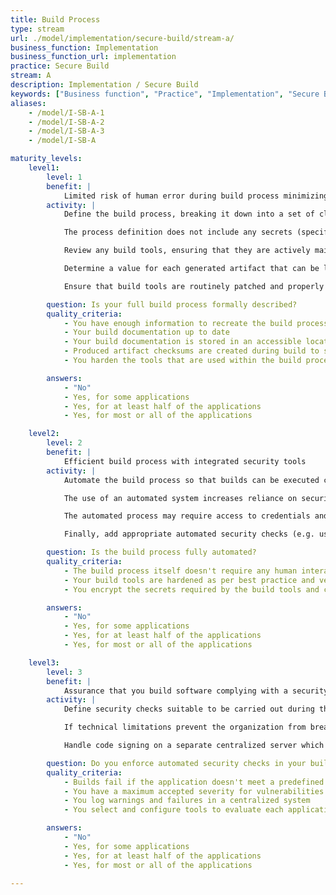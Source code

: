 ```yaml
---
title: Build Process
type: stream
url: ./model/implementation/secure-build/stream-a/
business_function: Implementation
business_function_url: implementation
practice: Secure Build
stream: A
description: Implementation / Secure Build
keywords: ["Business function", "Practice", "Implementation", "Secure Build"]
aliases:
    - /model/I-SB-A-1
    - /model/I-SB-A-2
    - /model/I-SB-A-3
    - /model/I-SB-A

maturity_levels:
    level1:
        level: 1
        benefit: |
            Limited risk of human error during build process minimizing security issues
        activity: |
            Define the build process, breaking it down into a set of clear instructions to either be followed by a person or an automated tool. The build process definition describes the whole process end-to-end so that the person or tool can follow it consistently each time and produce the same result. The definition is stored centrally and accessible to any tools or people. Avoid storing multiple copies as they may become unaligned and outdated.

            The process definition does not include any secrets (specifically considering those needed during the build process).

            Review any build tools, ensuring that they are actively maintained by vendors and up-to-date with security patches. Harden each tool's configuration so that it is aligned with vendor guidelines and industry best practices.

            Determine a value for each generated artifact that can be later used to verify its integrity, such as a signature or a hash. Protect this value and, if the artifact is signed, the private signing certificate.

            Ensure that build tools are routinely patched and properly hardened.

        question: Is your full build process formally described?
        quality_criteria:
            - You have enough information to recreate the build processes
            - Your build documentation up to date
            - Your build documentation is stored in an accessible location
            - Produced artifact checksums are created during build to support later verification
            - You harden the tools that are used within the build process

        answers:
            - "No"
            - Yes, for some applications
            - Yes, for at least half of the applications
            - Yes, for most or all of the applications

    level2:
        level: 2
        benefit: |
            Efficient build process with integrated security tools
        activity: |
            Automate the build process so that builds can be executed consistently anytime. The build process shouldn't typically require any intervention, further reducing the likelihood of human error.

            The use of an automated system increases reliance on security of the build tooling and makes hardening and maintaining the toolset even more critical. Pay particular attention to the interfaces of those tools, such as web-based portals and how they can be locked-down. The exposure of a build tool to the network could allow a malicious actor to tamper with the integrity of the process. This might, for example, allow malicious code to be built into software.

            The automated process may require access to credentials and secrets required to build the software, such as the code signing certificate or access to repositories. Handle these with care. Sign generated artifacts using a certificate that identifies the organization or business unit that built it, so you can verify its integrity.

            Finally, add appropriate automated security checks (e.g. using SAST tools) in the pipeline to leverage the automation for security benefit.

        question: Is the build process fully automated?
        quality_criteria:
            - The build process itself doesn't require any human interaction
            - Your build tools are hardened as per best practice and vendor guidance
            - You encrypt the secrets required by the build tools and control access based on the principle of least privilege

        answers:
            - "No"
            - Yes, for some applications
            - Yes, for at least half of the applications
            - Yes, for most or all of the applications

    level3:
        level: 3
        benefit: |
            Assurance that you build software complying with a security baseline
        activity: |
            Define security checks suitable to be carried out during the build process, as well as minimum criteria for passing the build - these might differ according to the risk profiles of various applications. Include the respective security checks in the build and enforce breaking the build process in case the predefined criteria are not met. Trigger warnings for issues below the threshold and log these to a centralized system to track them and take actions. If sensible, implement an exception mechanism to bypass this behavior if the risk of a particular vulnerability has been accepted or mitigated. However, ensure these cases are explicitly approved first and log their occurrence together with a rationale.

            If technical limitations prevent the organization from breaking the build automatically, ensure the same effect via other measures, such as a clear policy and regular audit.

            Handle code signing on a separate centralized server which does not expose the certificate to the system executing the build. Where possible, use a deterministic method that outputs byte-for-byte reproducible artifacts.

        question: Do you enforce automated security checks in your build processes?
        quality_criteria:
            - Builds fail if the application doesn't meet a predefined security baseline
            - You have a maximum accepted severity for vulnerabilities
            - You log warnings and failures in a centralized system
            - You select and configure tools to evaluate each application against its security requirements at least once a year

        answers:
            - "No"
            - Yes, for some applications
            - Yes, for at least half of the applications
            - Yes, for most or all of the applications

---
```

